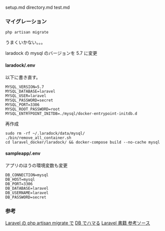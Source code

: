 setup.md
directory.md
test.md

### マイグレーション

```
php artisan migrate
```

うまくいかない。。。

laradock の mysql のバージョンを 5.7 に変更

#### laradock/.env

以下に書き直す。

```
MYSQL_VERSION=5.7
MYSQL_DATABASE=laravel
MYSQL_USER=laravel
MYSQL_PASSWORD=secret
MYSQL_PORT=3306
MYSQL_ROOT_PASSWORD=root
MYSQL_ENTRYPOINT_INITDB=./mysql/docker-entrypoint-initdb.d
```

再作成

```
sudo rm -rf ~/.laradock/data/mysql/
./bin/remove_all_container.sh
cd laravel_docker/laradock/ && docker-compose build --no-cache mysql
```

#### sampleapp/.env

アプリのほうの環境変数も変更

```
DB_CONNECTION=mysql
DB_HOST=mysql
DB_PORT=3306
DB_DATABASE=laravel
DB_USERNAME=laravel
DB_PASSWORD=secret
```

### 参考

[Laravel の php artisan migrate で](https://qiita.com/coldsleep6666/items/506fd6a92ff29aee90bb)
[DB でハマる](https://qiita.com/dnrsm/items/4bd078c17bb0d6888647)
[Laravel 書籍 参考ソース](https://github.com/laravel-socym)
